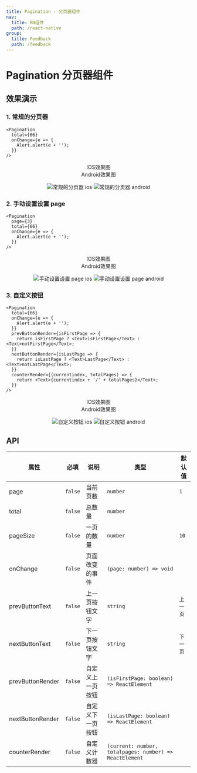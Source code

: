 ```yaml
---
title: Pagination - 分页器组件
nav:
  title: RN组件
  path: /react-native
group:
  title: Feedback
  path: /feedback
---
```


# Pagination 分页器组件

## 效果演示

### 1. 常规的分页器

```tsx | pure
<Pagination
  total={66}
  onChange={e => {
    Alert.alert(e + '');
  }}
/>
```

<center>
  <div style={{ display: 'flex', width: 750 }}>
    <div style={{ width: 375 }}>IOS效果图</div>
    <div style={{ width: 375 }}>Android效果图</div>
  </div>
</center>
<center>
  <figure>
    <img
      alt="常规的分页器 ios"
      src="https://td-dev-public.oss-cn-hangzhou.aliyuncs.com/maoyes-app/1609321630003460726.gif"
      style={{ width: 375, marginRight: 10, border: "1px solid #ddd" }}
    />
    <img
      alt="常规的分页器 android"
      src="https://td-dev-public.oss-cn-hangzhou.aliyuncs.com/maoyes-app/1609321630004553248.gif"
      style={{ width: 375, border: "1px solid #ddd" }}
    />
  </figure>
</center>

### 2. 手动设置设置 page

```tsx | pure
<Pagination
  page={3}
  total={66}
  onChange={e => {
    Alert.alert(e + '');
  }}
/>
```

<center>
  <div style={{ display: 'flex', width: 750 }}>
    <div style={{ width: 375 }}>IOS效果图</div>
    <div style={{ width: 375 }}>Android效果图</div>
  </div>
</center>
<center>
  <figure>
    <img
      alt="手动设置设置 page ios"
      src="https://td-dev-public.oss-cn-hangzhou.aliyuncs.com/maoyes-app/1609321630007353263.gif"
      style={{ width: 375, marginRight: 10, border: "1px solid #ddd" }}
    />
    <img
      alt="手动设置设置 page android"
      src="https://td-dev-public.oss-cn-hangzhou.aliyuncs.com/maoyes-app/1609321631035937925.gif"
      style={{ width: 375, border: "1px solid #ddd" }}
    />
  </figure>
</center>

### 3. 自定义按钮

```tsx | pure
<Pagination
  total={66}
  onChange={e => {
    Alert.alert(e + '');
  }}
  prevButtonRender={isFirstPage => {
    return isFirstPage ? <Text>isFirstPage</Text> : <Text>notFirstPage</Text>;
  }}
  nextButtonRender={isLastPage => {
    return isLastPage ? <Text>LastPage</Text> : <Text>notLastPage</Text>;
  }}
  counterRender={(currentindex, totalPages) => {
    return <Text>{currentindex + '/' + totalPages}</Text>;
  }}
/>
```

<center>
  <div style={{ display: 'flex', width: 750 }}>
    <div style={{ width: 375 }}>IOS效果图</div>
    <div style={{ width: 375 }}>Android效果图</div>
  </div>
</center>
<center>
  <figure>
    <img
      alt="自定义按钮 ios"
      src="https://td-dev-public.oss-cn-hangzhou.aliyuncs.com/maoyes-app/1609321630007184387.gif"
      style={{ width: 375, marginRight: 10, border: "1px solid #ddd" }}
    />
    <img
      alt="自定义按钮 android"
      src="https://td-dev-public.oss-cn-hangzhou.aliyuncs.com/maoyes-app/1609321630002645240.gif"
      style={{ width: 375, border: "1px solid #ddd" }}
    />
  </figure>
</center>

## API

| 属性             | 必填    | 说明             | 类型                                                    | 默认值   |
| ---------------- | ------- | ---------------- | ------------------------------------------------------- | -------- |
| page             | `false` | 当前页数         | `number`                                                | `1`      |
| total            | `false` | 总数量           | `number`                                                |          |
| pageSize         | `false` | 一页的数量       | `number`                                                | `10`     |
| onChange         | `false` | 页面改变的事件   | `(page: number) => void`                                |          |
| prevButtonText   | `false` | 上一页按钮文字   | `string`                                                | `上一页` |
| nextButtonText   | `false` | 下一页按钮文字   | `string`                                                | `下一页` |
| prevButtonRender | `false` | 自定义上一页按钮 | `(isFirstPage: boolean) => ReactElement`                |          |
| nextButtonRender | `false` | 自定义下一页按钮 | `(isLastPage: boolean) => ReactElement`                 |          |
| counterRender    | `false` | 自定义计数器     | `(current: number, totalpages: number) => ReactElement` |          |
